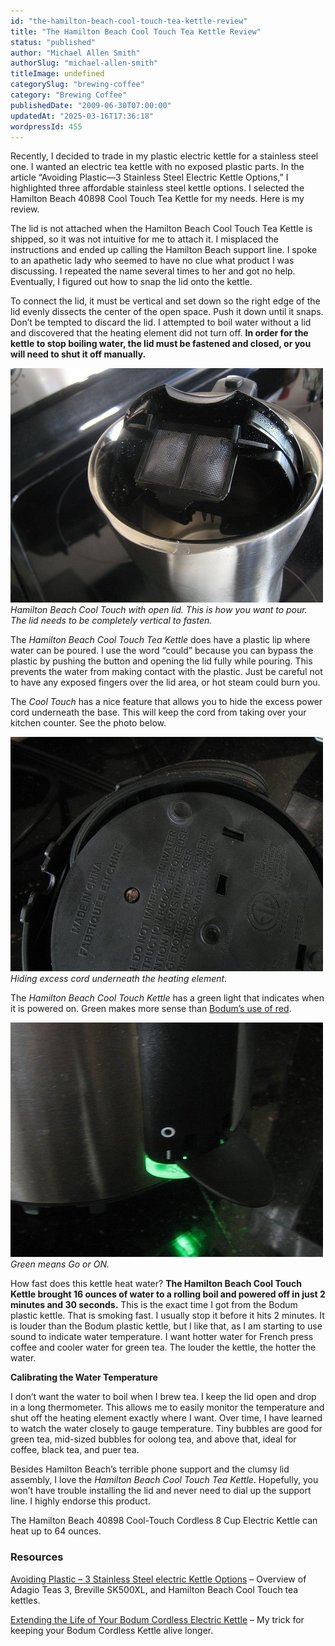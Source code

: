 ```yaml
---
id: "the-hamilton-beach-cool-touch-tea-kettle-review"
title: "The Hamilton Beach Cool Touch Tea Kettle Review"
status: "published"
author: "Michael Allen Smith"
authorSlug: "michael-allen-smith"
titleImage: undefined
categorySlug: "brewing-coffee"
category: "Brewing Coffee"
publishedDate: "2009-06-30T07:00:00"
updatedAt: "2025-03-16T17:36:18"
wordpressId: 455
---
```


Recently, I decided to trade in my plastic electric kettle for a stainless steel one. I wanted an electric tea kettle with no exposed plastic parts. In the article “Avoiding Plastic—3 Stainless Steel Electric Kettle Options,” I highlighted three affordable stainless steel kettle options. I selected the Hamilton Beach 40898 Cool Touch Tea Kettle for my needs. Here is my review.

The lid is not attached when the Hamilton Beach Cool Touch Tea Kettle is shipped, so it was not intuitive for me to attach it. I misplaced the instructions and ended up calling the Hamilton Beach support line. I spoke to an apathetic lady who seemed to have no clue what product I was discussing. I repeated the name several times to her and got no help. Eventually, I figured out how to snap the lid onto the kettle.

To connect the lid, it must be vertical and set down so the right edge of the lid evenly dissects the center of the open space. Push it down until it snaps. Don’t be tempted to discard the lid. I attempted to boil water without a lid and discovered that the heating element did not turn off. **In order for the kettle to stop boiling water, the lid must be fastened and closed, or you will need to shut it off manually.**

![Cool Touch Kettle](cool-touch-kettle1.jpg)  
*Hamilton Beach Cool Touch with open lid. This is how you want to pour. The lid needs to be completely vertical to fasten.*

The *Hamilton Beach Cool Touch Tea Kettle* does have a plastic lip where water can be poured. I use the word “could” because you can bypass the plastic by pushing the button and opening the lid fully while pouring. This prevents the water from making contact with the plastic. Just be careful not to have any exposed fingers over the lid area, or hot steam could burn you.

The *Cool Touch* has a nice feature that allows you to hide the excess power cord underneath the base. This will keep the cord from taking over your kitchen counter. See the photo below.

![underneath kettle](hamilton-beach-kettle-underneath.jpg)  
*Hiding excess cord underneath the heating element.*

The *Hamilton Beach Cool Touch Kettle* has a green light that indicates when it is powered on. Green makes more sense than [Bodum’s use of red](http://ineedcoffee.com/extending-the-life-of-your-bodum-cordless-electric-kettle/).

![tea kettle light](tea-kettle-light.jpg)  
*Green means Go or ON.*

How fast does this kettle heat water? **The Hamilton Beach Cool Touch Kettle brought 16 ounces of water to a rolling boil and powered off in just 2 minutes and 30 seconds.** This is the exact time I got from the Bodum plastic kettle. That is smoking fast. I usually stop it before it hits 2 minutes. It is louder than the Bodum plastic kettle, but I like that, as I am starting to use sound to indicate water temperature. I want hotter water for French press coffee and cooler water for green tea. The louder the kettle, the hotter the water.

**Calibrating the Water Temperature**

I don’t want the water to boil when I brew tea. I keep the lid open and drop in a long thermometer. This allows me to easily monitor the temperature and shut off the heating element exactly where I want. Over time, I have learned to watch the water closely to gauge temperature. Tiny bubbles are good for green tea, mid-sized bubbles for oolong tea, and above that, ideal for coffee, black tea, and puer tea.

Besides Hamilton Beach’s terrible phone support and the clumsy lid assembly, I love the *Hamilton Beach Cool Touch Tea Kettle*. Hopefully, you won’t have trouble installing the lid and never need to dial up the support line. I highly endorse this product.

The Hamilton Beach 40898 Cool-Touch Cordless 8 Cup Electric Kettle can heat up to 64 ounces.

### Resources

[Avoiding Plastic – 3 Stainless Steel electric Kettle Options](http://ineedcoffee.com/avoiding-plastic-3-stainless-steel-electric-kettle-options/) – Overview of Adagio Teas 3, Breville SK500XL, and Hamilton Beach Cool Touch tea kettles.

[Extending the Life of Your Bodum Cordless Electric Kettle](http://ineedcoffee.com/extending-the-life-of-your-bodum-cordless-electric-kettle/) – My trick for keeping your Bodum Cordless Kettle alive longer.